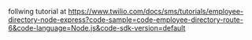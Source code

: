 follwing tutorial at
https://www.twilio.com/docs/sms/tutorials/employee-directory-node-express?code-sample=code-employee-directory-route-6&code-language=Node.js&code-sdk-version=default